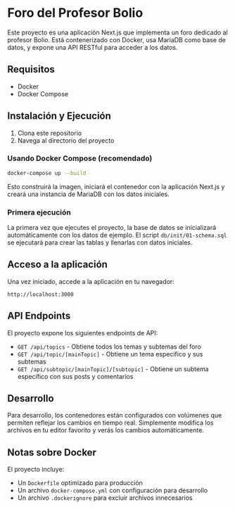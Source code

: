 # Foro del Profesor Bolio

Este proyecto es una aplicación Next.js que implementa un foro dedicado al profesor Bolio. Está contenerizado con Docker, usa MariaDB como base de datos, y expone una API RESTful para acceder a los datos.

## Requisitos

- Docker
- Docker Compose

## Instalación y Ejecución

1. Clona este repositorio
2. Navega al directorio del proyecto

### Usando Docker Compose (recomendado)

```bash
docker-compose up --build
```

Esto construirá la imagen, iniciará el contenedor con la aplicación Next.js y creará una instancia de MariaDB con los datos iniciales.

### Primera ejecución

La primera vez que ejecutes el proyecto, la base de datos se inicializará automáticamente con los datos de ejemplo. El script `db/init/01-schema.sql` se ejecutará para crear las tablas y llenarlas con datos iniciales.

## Acceso a la aplicación

Una vez iniciado, accede a la aplicación en tu navegador:

```
http://localhost:3000
```

## API Endpoints

El proyecto expone los siguientes endpoints de API:

- `GET /api/topics` - Obtiene todos los temas y subtemas del foro
- `GET /api/topic/[mainTopic]` - Obtiene un tema específico y sus subtemas
- `GET /api/subtopic/[mainTopic]/[subtopic]` - Obtiene un subtema específico con sus posts y comentarios

## Desarrollo

Para desarrollo, los contenedores están configurados con volúmenes que permiten reflejar los cambios en tiempo real. Simplemente modifica los archivos en tu editor favorito y verás los cambios automáticamente.

## Notas sobre Docker

El proyecto incluye:

- Un `Dockerfile` optimizado para producción
- Un archivo `docker-compose.yml` con configuración para desarrollo
- Un archivo `.dockerignore` para excluir archivos innecesarios
